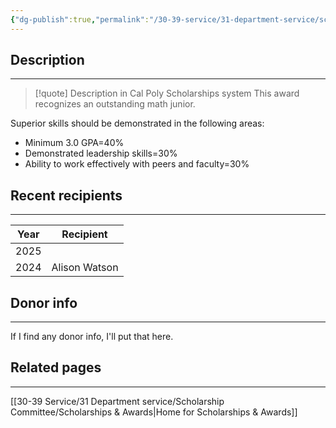 ```yaml
---
{"dg-publish":true,"permalink":"/30-39-service/31-department-service/scholarship-committee/01-awards/accenture-outstanding-junior-math-award/","updated":"2025-05-07T10:15:15-07:00"}
---
```


## Description
---
> [!quote] Description in Cal Poly Scholarships system
> This award recognizes an outstanding math junior.

Superior skills should be demonstrated in the following areas:
- Minimum 3.0 GPA=40%
- Demonstrated leadership skills=30%
- Ability to work effectively with peers and faculty=30%

## Recent recipients
---

| Year | Recipient     |
| ---- | ------------- |
| 2025 |               |
| 2024 | Alison Watson |


## Donor info
---
If I find any donor info, I'll put that here.

## Related pages
---

[[30-39 Service/31 Department service/Scholarship Committee/Scholarships & Awards\|Home for Scholarships & Awards]]